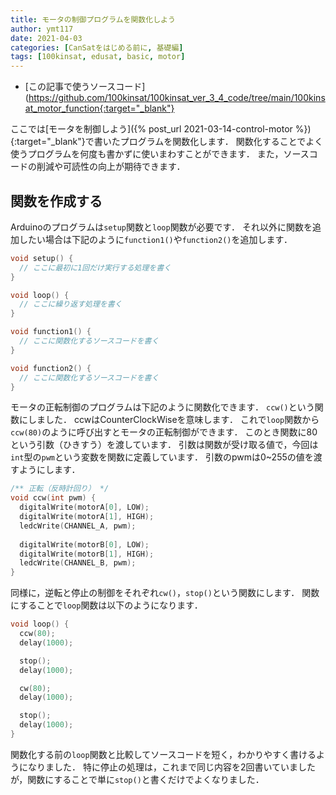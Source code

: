 ```yaml
---
title: モータの制御プログラムを関数化しよう
author: ymt117
date: 2021-04-03
categories: [CanSatをはじめる前に, 基礎編]
tags: [100kinsat, edusat, basic, motor]
---
```


- [この記事で使うソースコード](https://github.com/100kinsat/100kinsat_ver_3_4_code/tree/main/100kinsat_motor_function{:target="_blank"}

ここでは[モータを制御しよう]({% post_url 2021-03-14-control-motor %}){:target="_blank"}で書いたプログラムを関数化します．
関数化することでよく使うプログラムを何度も書かずに使いまわすことができます．
また，ソースコードの削減や可読性の向上が期待できます．

## 関数を作成する

Arduinoのプログラムは`setup`関数と`loop`関数が必要です．
それ以外に関数を追加したい場合は下記のように`function1()`や`function2()`を追加します．

```cpp
void setup() {
  // ここに最初に1回だけ実行する処理を書く
}

void loop() {
  // ここに繰り返す処理を書く
}

void function1() {
  // ここに関数化するソースコードを書く
}

void function2() {
  // ここに関数化するソースコードを書く
}
```

モータの正転制御のプログラムは下記のように関数化できます．
`ccw()`という関数にしました．
ccwはCounterClockWiseを意味します．
これで`loop`関数から`ccw(80)`のように呼び出すとモータの正転制御ができます．
このとき関数に80という引数（ひきすう）を渡しています．
引数は関数が受け取る値で，今回は`int`型の`pwm`という変数を関数に定義しています．
引数のpwmは0~255の値を渡すようにします．

```cpp
/** 正転（反時計回り） */
void ccw(int pwm) {
  digitalWrite(motorA[0], LOW);
  digitalWrite(motorA[1], HIGH);
  ledcWrite(CHANNEL_A, pwm);
  
  digitalWrite(motorB[0], LOW);
  digitalWrite(motorB[1], HIGH);
  ledcWrite(CHANNEL_B, pwm);
}
```

同様に，逆転と停止の制御をそれぞれ`cw()`，`stop()`という関数にします．
関数にすることで`loop`関数は以下のようになります．

```cpp
void loop() {
  ccw(80);
  delay(1000);

  stop();
  delay(1000);

  cw(80);
  delay(1000);

  stop();
  delay(1000);
}
```

関数化する前の`loop`関数と比較してソースコードを短く，わかりやすく書けるようになりました．
特に停止の処理は，これまで同じ内容を2回書いていましたが，関数にすることで単に`stop()`と書くだけでよくなりました．
